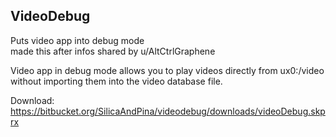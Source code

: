 ## VideoDebug
Puts video app into debug mode     
made this after infos shared by u/AltCtrlGraphene    
    
Video app in debug mode allows you to play videos directly from ux0:/video
without importing them into the video database file.   
    
Download: https://bitbucket.org/SilicaAndPina/videodebug/downloads/videoDebug.skprx